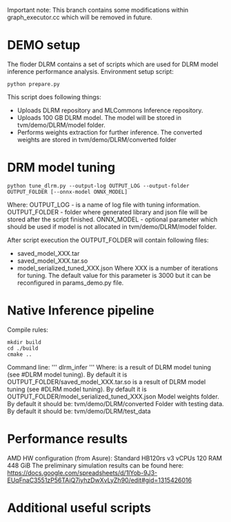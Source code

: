 Important note: This branch contains some modifications within graph_executor.cc which will be removed in future.

# DEMO setup

The floder DLRM contains a set of scripts which are used for DLRM model inference performance analysis.
Environment setup script:
```
python prepare.py
```

This script does following things:
* Uploads DLRM repository and MLCommons Inference repository.
* Uploads 100 GB DLRM model. The model will be stored in tvm/demo/DLRM/model folder.
* Performs weights extraction for further inference. The converted weights are stored in tvm/demo/DLRM/converted folder

# DRM model tuning

```
python tune_dlrm.py --output-log OUTPUT_LOG --output-folder OUTPUT_FOLDER [--onnx-model ONNX_MODEL]
```

Where:
OUTPUT_LOG - is a name of log file with tuning information.
OUTPUT_FOLDER - folder where generated library and json file will be stored  after the script finished.
ONNX_MODEL - optional parameter which should be used if model is not allocated in tvm/demo/DLRM/model folder.

After script execution the OUTPUT_FOLDER will contain following files:
* saved_model_XXX.tar
* saved_model_XXX.tar.so
* model_serialized_tuned_XXX.json
Where XXX is a number of iterations for tuning. The default value for this parameter is 3000 but it can be reconfigured in params_demo.py file.

# Native Inference pipeline

Compile rules:

```
mkdir build
cd ./build
cmake ..
```
Command line:
'''
dlrm_infer <reference to model so> <reference to model json> <reference to weights folder> <reference to test data folder>
'''
Where:
<reference to model so> is a result  of DLRM model tuning (see #DLRM model tuning). By default it is OUTPUT_FOLDER/saved_model_XXX.tar.so
<reference to model json> is a result  of DLRM model tuning (see #DLRM model tuning). By default it is OUTPUT_FOLDER/model_serialized_tuned_XXX.json
<reference to weights folder> Model weights folder. By default it should be: tvm/demo/DLRM/converted
<reference to test data folder> Folder with testing data. By default it should be: tvm/demo/DLRM/test_data

# Performance results
AMD HW configuration (from Asure):
  Standard HB120rs v3
  vCPUs 120
  RAM 448 GiB
The preliminary simulation results can be found here: https://docs.google.com/spreadsheets/d/1lYob-9J3-EUqFnaC3551zP56TAiQ7iyhzDwXvLyZh90/edit#gid=1315426016

# Additional useful scripts
